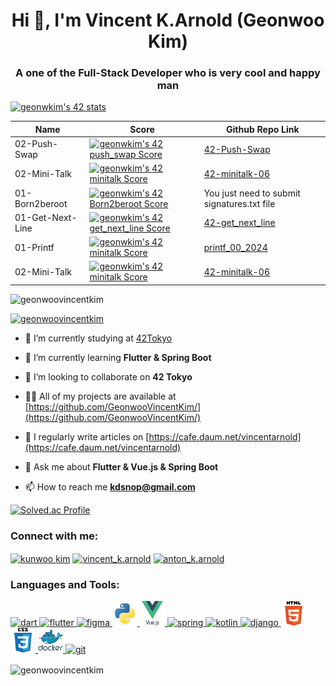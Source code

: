 <h1 align="center">Hi 👋, I'm Vincent K.Arnold (Geonwoo Kim)</h1>
<h3 align="center">A one of the Full-Stack Developer who is very cool and happy man</h3>

[![geonwkim's 42 stats](https://badge42.coday.fr/api/v2/clxybufnz356001p44qyugxf0/stats?cursusId=21&coalitionId=310)](https://github.com/Coday-meric/badge42)

 Name  | Score | Github Repo Link |
| ------------- | ------------- | ------------- |
| 02-Push-Swap  | [![geonwkim's 42 push_swap Score](https://badge42.coday.fr/api/v2/clxybufnz356001p44qyugxf0/project/3666431)](https://github.com/Coday-meric/badge42)  | [42-Push-Swap](https://github.com/GeonwooVincentKim/42-Push-Swap)  |
| 02-Mini-Talk  | [![geonwkim's 42 minitalk Score](https://badge42.coday.fr/api/v2/clxybufnz356001p44qyugxf0/project/3665857)](https://github.com/Coday-meric/badge42)  | [42-minitalk-06](https://github.com/GeonwooVincentKim/42-minitalk-06)  |
| 01-Born2beroot  | [![geonwkim's 42 Born2beroot Score](https://badge42.coday.fr/api/v2/clxybufnz356001p44qyugxf0/project/3651111)](https://github.com/Coday-meric/badge42)  | You just need to submit signatures.txt file  |
| 01-Get-Next-Line  | [![geonwkim's 42 get_next_line Score](https://badge42.coday.fr/api/v2/clxybufnz356001p44qyugxf0/project/3651089)](https://github.com/Coday-meric/badge42)  | [42-get_next_line](https://github.com/GeonwooVincentKim/42-get_next_line)  |
| 01-Printf  | [![geonwkim's 42 minitalk Score](https://badge42.coday.fr/api/v2/clxybufnz356001p44qyugxf0/project/3665857)](https://github.com/Coday-meric/badge42)  | [printf_00_2024](https://github.com/GeonwooVincentKim/printf_00_2024)  |
| 02-Mini-Talk  | [![geonwkim's 42 minitalk Score](https://badge42.coday.fr/api/v2/clxybufnz356001p44qyugxf0/project/3665857)](https://github.com/Coday-meric/badge42)  | [42-minitalk-06](https://github.com/GeonwooVincentKim/42-minitalk-06)  |

<p align="left"> <img src="https://komarev.com/ghpvc/?username=geonwoovincentkim&label=Profile%20views&color=0e75b6&style=flat" alt="geonwoovincentkim" /> </p>

<p align="left"> <a href="https://github.com/ryo-ma/github-profile-trophy"><img src="https://github-profile-trophy.vercel.app/?username=geonwoovincentkim" alt="geonwoovincentkim" /></a> </p>

- 🔭 I’m currently studying at [42Tokyo](https://42tokyo.jp/)

- 🌱 I’m currently learning **Flutter & Spring Boot**

- 👯 I’m looking to collaborate on **42 Tokyo**

- 👨‍💻 All of my projects are available at [https://github.com/GeonwooVincentKim/](https://github.com/GeonwooVincentKim/)

- 📝 I regularly write articles on [https://cafe.daum.net/vincentarnold](https://cafe.daum.net/vincentarnold)

- 💬 Ask me about **Flutter & Vue.js & Spring Boot**

- 📫 How to reach me **kdsnop@gmail.com**

[![Solved.ac Profile](http://mazassumnida.wtf/api/generate_badge?boj=kdsnop)](https://solved.ac/kdsnop)

<h3 align="left">Connect with me:</h3>
<p align="left">
<a href="https://linkedin.com/in/kunwoo kim" target="blank"><img align="center" src="https://raw.githubusercontent.com/rahuldkjain/github-profile-readme-generator/master/src/images/icons/Social/linked-in-alt.svg" alt="kunwoo kim" height="30" width="40" /></a>
<a href="https://fb.com/vincent_k.arnold" target="blank"><img align="center" src="https://raw.githubusercontent.com/rahuldkjain/github-profile-readme-generator/master/src/images/icons/Social/facebook.svg" alt="vincent_k.arnold" height="30" width="40" /></a>
<a href="https://instagram.com/anton_k.arnold" target="blank"><img align="center" src="https://raw.githubusercontent.com/rahuldkjain/github-profile-readme-generator/master/src/images/icons/Social/instagram.svg" alt="anton_k.arnold" height="30" width="40" /></a>
</p>

<h3 align="left">Languages and Tools:</h3>
<p align="left"> <a href="https://dart.dev" target="_blank" rel="noreferrer"> <img src="https://www.vectorlogo.zone/logos/dartlang/dartlang-icon.svg" alt="dart" width="40" height="40"/> </a><a href="https://flutter.dev" target="_blank" rel="noreferrer"> <img src="https://www.vectorlogo.zone/logos/flutterio/flutterio-icon.svg" alt="flutter" width="40" height="40"/> </a><a href="https://www.figma.com/" target="_blank" rel="noreferrer"> <img src="https://www.vectorlogo.zone/logos/figma/figma-icon.svg" alt="figma" width="40" height="40"/> </a><a href="https://www.python.org" target="_blank" rel="noreferrer"> <img src="https://raw.githubusercontent.com/devicons/devicon/master/icons/python/python-original.svg" alt="python" width="40" height="40"/> </a><a href="https://vuejs.org/" target="_blank" rel="noreferrer"> <img src="https://raw.githubusercontent.com/devicons/devicon/master/icons/vuejs/vuejs-original-wordmark.svg" alt="vuejs" width="40" height="40"/> </a><a href="https://spring.io/" target="_blank" rel="noreferrer"> <img src="https://www.vectorlogo.zone/logos/springio/springio-icon.svg" alt="spring" width="40" height="40"/> </a><a href="https://kotlinlang.org" target="_blank" rel="noreferrer"> <img src="https://www.vectorlogo.zone/logos/kotlinlang/kotlinlang-icon.svg" alt="kotlin" width="40" height="40"/> </a><a href="https://www.djangoproject.com/" target="_blank" rel="noreferrer"> <img src="https://cdn.worldvectorlogo.com/logos/django.svg" alt="django" width="40" height="40"/> </a><a href="https://www.w3.org/html/" target="_blank" rel="noreferrer"> <img src="https://raw.githubusercontent.com/devicons/devicon/master/icons/html5/html5-original-wordmark.svg" alt="html5" width="40" height="40"/> </a><a href="https://www.w3schools.com/css/" target="_blank" rel="noreferrer"> <img src="https://raw.githubusercontent.com/devicons/devicon/master/icons/css3/css3-original-wordmark.svg" alt="css3" width="40" height="40"/> </a>  <a href="https://www.docker.com/" target="_blank" rel="noreferrer"> <img src="https://raw.githubusercontent.com/devicons/devicon/master/icons/docker/docker-original-wordmark.svg" alt="docker" width="40" height="40"/> </a> <a href="https://git-scm.com/" target="_blank" rel="noreferrer"> <img src="https://www.vectorlogo.zone/logos/git-scm/git-scm-icon.svg" alt="git" width="40" height="40"/> </a> </p>

<p><img align="center" src="https://github-readme-streak-stats.herokuapp.com/?user=geonwoovincentkim&" alt="geonwoovincentkim" /></p>

